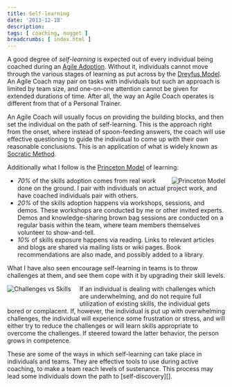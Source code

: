 ```yaml
---
title: Self-learning
date: '2013-12-18'
description:
tags: [ coaching, nugget ]
breadcrumbs: [ index.html ]
---
```


A good degree of *self-learning* is expected out of every individual being coached during an [Agile Adoption][]. Without it, individuals cannot move through the various stages of learning as put across by the [Dreyfus Model][]. An Agile Coach may pair on tasks with individuals but such an approach is limited by team size, and one-on-one attention cannot be given for extended durations of time. After all, the way an Agile Coach operates is different from that of a Personal Trainer.

[Agile Adoption]:/agile-coaching-engagements
[Dreyfus Model]:http://en.wikipedia.org/wiki/Dreyfus_model_of_skill_acquisition

An Agile Coach will usually focus on providing the building blocks, and then set the individual on the path of self-learning. This is the approach right from the onset, where instead of spoon-feeding answers, the coach will use effective questioning to guide the individual to come up with their own reasonable conclusions. This is an application of what is widely known as [Socratic Method][].

[Socratic Method]:http://en.wikipedia.org/wiki/Socratic_method

Additionally what I follow is the [Princeton Model][] of learning:

[Princeton Model]:http://www.princeton.edu/hr/learning/philosophy/

<img alt="Princeton Model" src="{{urls.media}}/images/coaching/princeton-model.png" style="float:right; margin: 0px 0px 0px 20px; width: auto">

* *70%* of the skills adoption comes from real work done on the ground. I pair with individuals on actual project work, and have coached individuals pair with others.
* *20%* of the skills adoption happens via workshops, sessions, and demos. These workshops are conducted by me or other invited experts. Demos and knowledge-sharing brown bag sessions are conducted on a regular basis within the team, where team members themselves volunteer to show-and-tell.
* *10%* of skills exposure happens via reading. Links to relevant articles and blogs are shared via mailing lists or wiki pages. Book recommendations are also made, and possibly added to a library.

What I have also seen encourage self-learning in teams is to throw challenges at them, and see them cope with it by upgrading their skill levels.

<img alt="Challenges vs Skills" src="{{urls.media}}/images/coaching/challenges-vs-skills.png" style="float:left; margin: 0px 20px 20px 0px; width: auto">

If an individual is dealing with challenges which are underwhelming, and do not require full utilization of existing skills, the individual gets bored or complacent. If, however, the individual is put up with overwhelming challenges, the individual will experience some frustration or stress, and will either try to reduce the challenges or will learn skills appropriate to overcome the challenges. If steered toward the latter behavior, the person grows in competence.

<div style="clear:both"></div>
These are some of the ways in which self-learning can take place in individuals and teams. They are effective tools to use during active coaching, to make a team reach levels of sustenance. This process may lead some individuals down the path to [self-discovery][].

[self-discovery]:/self-discovery
